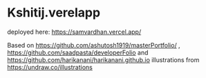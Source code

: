 # Kshitij.verelapp
deployed here: https://samvardhan.vercel.app/

Based on https://github.com/ashutosh1919/masterPortfolio/ , https://github.com/saadpasta/developerFolio and https://github.com/harikanani/harikanani.github.io illustrations from https://undraw.co/illustrations
